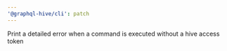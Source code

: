 ```yaml
---
'@graphql-hive/cli': patch
---
```


Print a detailed error when a command is executed without a hive access token
